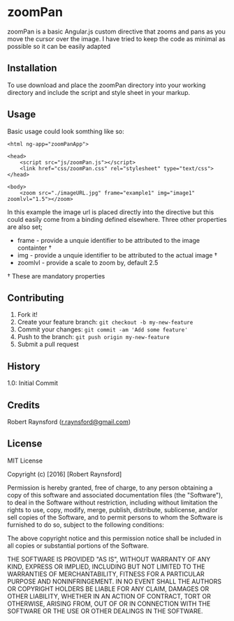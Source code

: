 # zoomPan

zoomPan is a basic Angular.js custom directive that zooms and pans as you move the cursor over the image. I have tried to keep the code as minimal as possible so it can be easily adapted

## Installation

To use download and place the zoomPan directory into your working directory and include the script and style sheet in your markup.

## Usage

Basic usage could look somthing like so:
```http
<html ng-app="zoomPanApp">

<head>
	<script src="js/zoomPan.js"></script>
	<link href="css/zoomPan.css" rel="stylesheet" type="text/css">
</head>

<body>
	<zoom src="./imageURL.jpg" frame="example1" img="image1" zoomlvl="1.5"></zoom>
```
In this example the image url is placed directly into the directive but this could easily come from a binding defined elsewhere. 
Three other properties are also set;

* frame - provide a unquie identifier to be attributed to the image containter †
* img - provide a unquie identifier to be attributed to the actual image †
* zoomlvl - provide a scale to zoom by, default 2.5

† These are mandatory properties 

## Contributing

1. Fork it!
2. Create your feature branch: `git checkout -b my-new-feature`
3. Commit your changes: `git commit -am 'Add some feature'`
4. Push to the branch: `git push origin my-new-feature`
5. Submit a pull request

## History

1.0: Initial Commit

## Credits

Robert Raynsford (r.raynsford@gmail.com)

## License

MIT License

Copyright (c) [2016] [Robert Raynsford]

Permission is hereby granted, free of charge, to any person obtaining a copy
of this software and associated documentation files (the "Software"), to deal
in the Software without restriction, including without limitation the rights
to use, copy, modify, merge, publish, distribute, sublicense, and/or sell
copies of the Software, and to permit persons to whom the Software is
furnished to do so, subject to the following conditions:

The above copyright notice and this permission notice shall be included in all
copies or substantial portions of the Software.

THE SOFTWARE IS PROVIDED "AS IS", WITHOUT WARRANTY OF ANY KIND, EXPRESS OR
IMPLIED, INCLUDING BUT NOT LIMITED TO THE WARRANTIES OF MERCHANTABILITY,
FITNESS FOR A PARTICULAR PURPOSE AND NONINFRINGEMENT. IN NO EVENT SHALL THE
AUTHORS OR COPYRIGHT HOLDERS BE LIABLE FOR ANY CLAIM, DAMAGES OR OTHER
LIABILITY, WHETHER IN AN ACTION OF CONTRACT, TORT OR OTHERWISE, ARISING FROM,
OUT OF OR IN CONNECTION WITH THE SOFTWARE OR THE USE OR OTHER DEALINGS IN THE
SOFTWARE.
